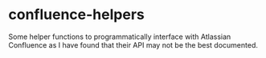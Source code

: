 # confluence-helpers
Some helper functions to programmatically interface with Atlassian Confluence as I have found that their API may not be the best documented.
